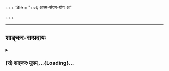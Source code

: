 +++
title = "+०६ आत्म-संयम-योगः अ"

+++


_________________
## शाङ्कर-सम्प्रदायः
<div class="js_include collapsed" newlevelforh1="3" title="(सं) शङ्करः मूलम्" unfilled url="/mahAbhAratam/shlokashaH/06-bhIShma-parva/03-bhagavad-gItA-parva/saMskRtam/shankaraH/mUlam/06_Atma-saMyama-yogaH_a/_index.md">
<details><summary><h3>(सं) शङ्करः मूलम् ...{Loading}...</h3></summary>


अतीतानन्तराध्यायान्ते ध्यानयोगस्य सम्यग्दर्शनं प्रति अन्तरङ्गस्य सूत्रभूताः श्लोकाः ‘स्पर्शान् कृत्वा बहिः’ (भ. गी. ५ । २७) इत्यादयः उपदिष्टाः । तेषां वृत्तिस्थानीयः अयं षष्ठोऽध्यायः आरभ्यते । तत्र ध्यानयोगस्य बहिरङ्गं कर्म इति, यावत् ध्यानयोगारोहणसमर्थः तावत् गृहस्थेन अधिकृतेन कर्तव्यं कर्म इत्यतः तत् स्तौति — अनाश्रित इति ॥

ननु किमर्थं ध्यानयोगारोहणसीमाकरणम् , यावता अनुष्ठेयमेव विहितं कर्म यावज्जीवम् । न, ‘आरुरुक्षोर्मुनेर्योगं कर्म कारणमुच्यते’ (भ. गी. ६ । ३) इति विशेषणात् , आरूढस्य च शमेनैव सम्बन्धकरणात् । आरुरुक्षोः आरूढस्य च शमः कर्म च उभयं कर्तव्यत्वेन अभिप्रेतं चेत्स्यात् , तदा ‘आरुरुक्षोः’ ‘आरूढस्य च’ इति शमकर्मविषयभेदेन विशेषणं विभागकरणं च अनर्थकं स्यात् ॥

तत्र आश्रमिणां कश्चित् योगमारुरुक्षुः भवति, आरूढश्च कश्चित् , अन्ये न आरुरुक्षवः न च आरूढाः ; तानपेक्ष्य ‘आरुरुक्षोः’ ‘आरूढस्य च’ इति विशेषणं विभागकरणं च उपपद्यत एवेति चेत् , न ; ‘तस्यैव’ इति वचनात् , पुनः योगग्रहणाच्च ‘योगारूढस्य’ इति ; य आसीत् पूर्वं योगमारुरुक्षुः, तस्यैव आरूढस्य शम एव कर्तव्यः कारणं योगफलं प्रति उच्यते इति । अतो न यावज्जीवं कर्तव्यत्वप्राप्तिः कस्यचिदपि कर्मणः । योगविभ्रष्टवचनाच्च — गृहस्थस्य चेत् कर्मिणो योगो विहितः षष्ठे अध्याये, सः योगविभ्रष्टोऽपि कर्मगतिं कर्मफलं प्राप्नोति इति तस्य नाशाशङ्का अनुपपन्ना स्यात् । अवश्यं हि कृतं कर्म काम्यं नित्यं वा — मोक्षस्य नित्यत्वात् अनारभ्यत्वे — स्वं फलं आरभत एव । नित्यस्य च कर्मणः वेदप्रमाणावबुद्धत्वात् फलेन भवितव्यम् इति अवोचाम, अन्यथा वेदस्य आनर्थक्यप्रसङ्गात् इति । न च कर्मणि सति उभयविभ्रष्टवचनम् , अर्थवत् कर्मणो विभ्रंशकारणानुपपत्तेः ॥

कर्म कृतम् ईश्वरे संन्यस्य इत्यतः कर्तुः कर्म फलं नारभत इति चेत् , न ; ईश्वरे संन्यासस्य अधिकतरफलहेतुत्वोपपत्तेः ॥

मोक्षायैव इति चेत् , स्वकर्मणां कृतानां ईश्वरे संन्यासो मोक्षायैव, न फलान्तराय योगसहितः ; योगाच्च विभ्रष्टः ; इत्यतः तं प्रति नाशाशङ्का युक्तैव इति चेत् , न ; ‘एकाकी यतचित्तात्मा निराशीरपरिग्रहः’ (भ. गी. ६ । १०) ‘ब्रह्मचारिव्रते स्थितः’ (भ. गी. ६ । १४) इति कर्मसंन्यासविधानात् । न च अत्र ध्यानकाले स्त्रीसहायत्वाशङ्का, येन एकाकित्वं विधीयते । न च गृहस्थस्य ‘निराशीरपरिग्रहः’ इत्यादिवचनम् अनुकूलम् । उभयविभ्रष्टप्रश्नानुपपत्तेश्च ॥

अनाश्रित इत्यनेन कर्मिण एव संन्यासित्वं योगित्वं च उक्तम् , प्रतिषिद्धं च निरग्नेः अक्रियस्य च संन्यासित्वं योगित्वं चेति चेत् , न ; ध्यानयोगं प्रति बहिरङ्गस्य यतः कर्मणः फलाकाङ्क्षासंन्यासस्तुतिपरत्वात् । न केवलं निरग्निः अक्रियः एव संन्यासी योगी च । किं तर्हि ? कर्म्यपि, कर्मफलासङ्गं संन्यस्य कर्मयोगम् अनुतिष्ठन् सत्त्वशुद्ध्यर्थम् , ‘स संन्यासी च योगी च भवति’ इति स्तूयते । न च एकेन वाक्येन कर्मफलासङ्गसंन्यासस्तुतिः चतुर्थाश्रमप्रतिषेधश्च उपपद्यते । न च प्रसिद्धं निरग्नेः अक्रियस्य परमार्थसंन्यासिनः श्रुतिस्मृतिपुराणेतिहासयोगशास्त्रेषु विहितं संन्यासित्वं योगित्वं च प्रतिषेधति भगवान् । स्ववचनविरोधाच्च — ‘सर्वकर्माणि मनसा संन्सस्य . . . नैव कुर्वन्न कारयन् आस्ते’ (भ. गी. ५ । १३) ‘मौनी सन्तुष्टो येन केनचित् अनिकेतः स्थिरमतिः’ (भ. गी. १२ । १९) ‘विहाय कामान्यः सर्वान् पुमांश्चरति निःस्पृहः’ (भ. गी. २ । ७१) ‘सर्वारम्भपरित्यागी’ (भ. गी. १२ । १६) इति च तत्र तत्र भगवता स्ववचनानि दर्शितानि ; तैः विरुध्येत चतुर्थाश्रमप्रतिषेधः । तस्मात् मुनेः योगम् आरुरुक्षोः प्रतिपन्नगार्हस्थ्यस्य अग्निहोत्रादिकर्म फलनिरपेक्षम् अनुष्ठीयमानं ध्यानयोगारोहणसाधनत्वं सत्त्वशुद्धिद्वारेण प्रतिपद्यते इति ‘स संन्यासी च योगी च’ इति स्तूयते ॥ 
</details>
</div>
